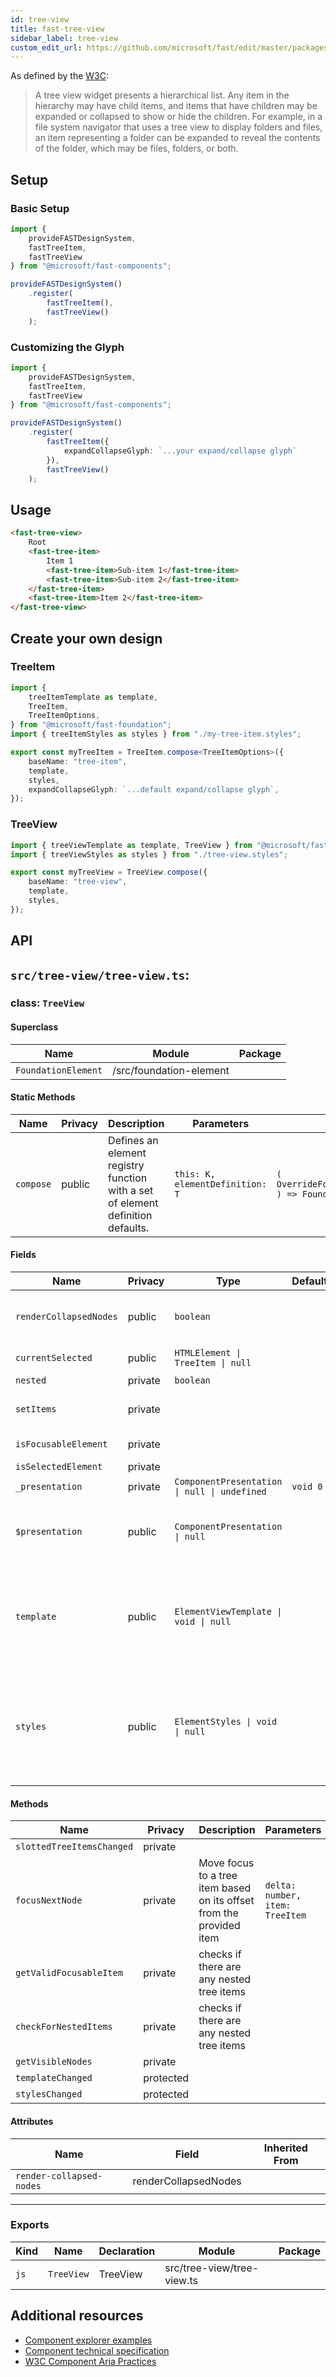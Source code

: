 ```yaml
---
id: tree-view
title: fast-tree-view
sidebar_label: tree-view
custom_edit_url: https://github.com/microsoft/fast/edit/master/packages/web-components/fast-foundation/src/tree-view/README.md
---
```


As defined by the [W3C](https://w3c.github.io/aria/#tree):

> A tree view widget presents a hierarchical list. Any item in the hierarchy may have child items, and items that have children may be expanded or collapsed to show or hide the children. For example, in a file system navigator that uses a tree view to display folders and files, an item representing a folder can be expanded to reveal the contents of the folder, which may be files, folders, or both.

## Setup

### Basic Setup

```ts
import {
    provideFASTDesignSystem,
    fastTreeItem,
    fastTreeView
} from "@microsoft/fast-components";

provideFASTDesignSystem()
    .register(
        fastTreeItem(),
        fastTreeView()
    );
```

### Customizing the Glyph

```ts
import {
    provideFASTDesignSystem,
    fastTreeItem,
    fastTreeView
} from "@microsoft/fast-components";

provideFASTDesignSystem()
    .register(
        fastTreeItem({
            expandCollapseGlyph: `...your expand/collapse glyph`
        }),
        fastTreeView()
    );
```

## Usage

```html live
<fast-tree-view>
    Root
    <fast-tree-item>
        Item 1
        <fast-tree-item>Sub-item 1</fast-tree-item>
        <fast-tree-item>Sub-item 2</fast-tree-item>
    </fast-tree-item>
    <fast-tree-item>Item 2</fast-tree-item>
</fast-tree-view>
```

## Create your own design

### TreeItem

```ts
import {
    treeItemTemplate as template,
    TreeItem,
    TreeItemOptions,
} from "@microsoft/fast-foundation";
import { treeItemStyles as styles } from "./my-tree-item.styles";

export const myTreeItem = TreeItem.compose<TreeItemOptions>({
    baseName: "tree-item",
    template,
    styles,
    expandCollapseGlyph: `...default expand/collapse glyph`,
});
```

### TreeView

```ts
import { treeViewTemplate as template, TreeView } from "@microsoft/fast-foundation";
import { treeViewStyles as styles } from "./tree-view.styles";

export const myTreeView = TreeView.compose({
    baseName: "tree-view",
    template,
    styles,
});
```

## API

## `src/tree-view/tree-view.ts`:

### class: `TreeView`

#### Superclass

| Name                | Module                  | Package |
| ------------------- | ----------------------- | ------- |
| `FoundationElement` | /src/foundation-element |         |

#### Static Methods

| Name      | Privacy | Description                                                                     | Parameters                      | Return                                                                                                           | Inherited From    |
| --------- | ------- | ------------------------------------------------------------------------------- | ------------------------------- | ---------------------------------------------------------------------------------------------------------------- | ----------------- |
| `compose` | public  | Defines an element registry function with a set of element definition defaults. | `this: K, elementDefinition: T` | `(         overrideDefinition?: OverrideFoundationElementDefinition<T>     ) => FoundationElementRegistry<T, K>` | FoundationElement |

#### Fields

| Name                   | Privacy | Type                                         | Default  | Description                                                                                                                                                                         | Inherited From    |
| ---------------------- | ------- | -------------------------------------------- | -------- | ----------------------------------------------------------------------------------------------------------------------------------------------------------------------------------- | ----------------- |
| `renderCollapsedNodes` | public  | `boolean`                                    |          | /\*\*    When true, the control will be appear expanded by user interaction.                                                                                                        |                   |
| `currentSelected`      | public  | `HTMLElement \| TreeItem \| null`            |          | The currently selected tree item                                                                                                                                                    |                   |
| `nested`               | private | `boolean`                                    |          |                                                                                                                                                                                     |                   |
| `setItems`             | private |                                              |          | Updates the tree view when slottedTreeItems changes                                                                                                                                 |                   |
| `isFocusableElement`   | private |                                              |          | check if the item is focusable                                                                                                                                                      |                   |
| `isSelectedElement`    | private |                                              |          |                                                                                                                                                                                     |                   |
| `_presentation`        | private | `ComponentPresentation \| null \| undefined` | `void 0` |                                                                                                                                                                                     | FoundationElement |
| `$presentation`        | public  | `ComponentPresentation \| null`              |          | A property which resolves the ComponentPresentation instance for the current component.                                                                                             | FoundationElement |
| `template`             | public  | `ElementViewTemplate \| void \| null`        |          | Sets the template of the element instance. When undefined, the element will attempt to resolve the template from the associated presentation or custom element definition.          | FoundationElement |
| `styles`               | public  | `ElementStyles \| void \| null`              |          | Sets the default styles for the element instance. When undefined, the element will attempt to resolve default styles from the associated presentation or custom element definition. | FoundationElement |

#### Methods

| Name                      | Privacy   | Description                                                          | Parameters                      | Return                            | Inherited From    |
| ------------------------- | --------- | -------------------------------------------------------------------- | ------------------------------- | --------------------------------- | ----------------- |
| `slottedTreeItemsChanged` | private   |                                                                      |                                 | `void`                            |                   |
| `focusNextNode`           | private   | Move focus to a tree item based on its offset from the provided item | `delta: number, item: TreeItem` | `void`                            |                   |
| `getValidFocusableItem`   | private   | checks if there are any nested tree items                            |                                 | `null \| HTMLElement \| TreeItem` |                   |
| `checkForNestedItems`     | private   | checks if there are any nested tree items                            |                                 | `boolean`                         |                   |
| `getVisibleNodes`         | private   |                                                                      |                                 | `HTMLElement[]`                   |                   |
| `templateChanged`         | protected |                                                                      |                                 | `void`                            | FoundationElement |
| `stylesChanged`           | protected |                                                                      |                                 | `void`                            | FoundationElement |

#### Attributes

| Name                     | Field                | Inherited From |
| ------------------------ | -------------------- | -------------- |
| `render-collapsed-nodes` | renderCollapsedNodes |                |

<hr/>

### Exports

| Kind | Name       | Declaration | Module                      | Package |
| ---- | ---------- | ----------- | --------------------------- | ------- |
| `js` | `TreeView` | TreeView    | src/tree-view/tree-view\.ts |         |


## Additional resources

* [Component explorer examples](https://explore.fast.design/components/fast-tree-view)
* [Component technical specification](https://github.com/microsoft/fast/blob/master/packages/web-components/fast-foundation/src/tree-view/tree-view.spec.md)
* [W3C Component Aria Practices](https://www.w3.org/TR/wai-aria/#tree)